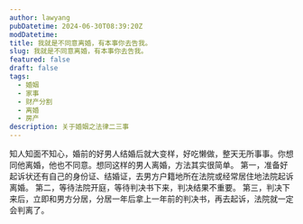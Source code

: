 ```yaml
---
author: lawyang
pubDatetime: 2024-06-30T08:39:20Z
modDatetime: 
title: 我就是不同意离婚，有本事你去告我。
slug: 我就是不同意离婚，有本事你去告我。
featured: false
draft: false
tags:
  - 婚姻
  - 家事
  - 财产分割
  - 离婚
  - 房产
description: 关于婚姻之法律二三事
---
```

  知人知面不知心，婚前的好男人结婚后就大变样，好吃懒做，整天无所事事。你想同他离婚，他也不同意。想同这样的男人离婚，方法其实很简单。
    第一，准备好起诉状还有自己的身份证、结婚证，去男方户籍地所在法院或经常居住地法院起诉离婚。
    第二，等待法院开庭，等待判决书下来，判决结果不重要。
    第三，判决下来后，立即和男方分居，分居一年后拿上一年前的判决书，再去起诉，法院就一定会判离了。